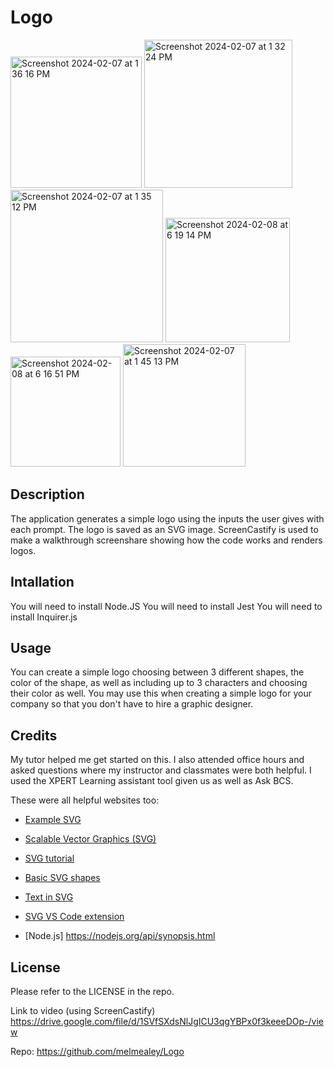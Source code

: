 # Logo

<img width="210" alt="Screenshot 2024-02-07 at 1 36 16 PM" src="https://github.com/melmealey/Logo/assets/147653410/ff39873c-725b-42a3-a215-63e09029f495">

<img width="237" alt="Screenshot 2024-02-07 at 1 32 24 PM" src="https://github.com/melmealey/Logo/assets/147653410/cc407801-f1ad-4b26-8b6c-388e196d93bc">

<img width="244" alt="Screenshot 2024-02-07 at 1 35 12 PM" src="https://github.com/melmealey/Logo/assets/147653410/b7684aff-2fcd-42a2-aaf0-6eef8b635c1b">

<img width="199" alt="Screenshot 2024-02-08 at 6 19 14 PM" src="https://github.com/melmealey/Logo/assets/147653410/a1430996-5a94-4e15-b827-1062b229950a">

<img width="176" alt="Screenshot 2024-02-08 at 6 16 51 PM" src="https://github.com/melmealey/Logo/assets/147653410/a13966ea-bfcd-442a-95d6-1f2b5ffdafec">

<img width="196" alt="Screenshot 2024-02-07 at 1 45 13 PM" src="https://github.com/melmealey/Logo/assets/147653410/63317bad-7ebb-4819-a98a-08c35e0ed8fc">

## Description

The application generates a simple logo using the inputs the user gives with each prompt. The logo is saved as an SVG image.
ScreenCastify is used to make a walkthrough screenshare showing how the code works and renders logos.

## Intallation
You will need to install Node.JS
You will need to install Jest
You will need to install Inquirer.js


## Usage
You can create a simple logo choosing between 3 different shapes, the color of the shape, as well as including up to 3 characters and choosing their color as well. You may use this when creating a simple logo for your company so that you don't have to hire a graphic designer.

## Credits
My tutor helped me get started on this. 
I also attended office hours and asked questions where my instructor and classmates were both helpful. 
I used the XPERT Learning assistant tool given us as well as Ask BCS. 

These were all helpful websites too:

* [Example SVG](https://static.fullstack-bootcamp.com/fullstack-ground/module-10/circle.svg)

* [Scalable Vector Graphics (SVG)](https://en.wikipedia.org/wiki/Scalable_Vector_Graphics)

* [SVG tutorial](https://developer.mozilla.org/en-US/docs/Web/SVG/Tutorial)

* [Basic SVG shapes](https://developer.mozilla.org/en-US/docs/Web/SVG/Tutorial/Basic_Shapes)

* [Text in SVG](https://developer.mozilla.org/en-US/docs/Web/SVG/Tutorial/Texts)

* [SVG VS Code extension](https://marketplace.visualstudio.com/items?itemName=jock.svg)

* [Node.js] https://nodejs.org/api/synopsis.html


## License
Please refer to the LICENSE in the repo.


Link to video (using ScreenCastify) 
https://drive.google.com/file/d/1SVfSXdsNlJgICU3qgYBPx0f3keeeDOp-/view

Repo:
https://github.com/melmealey/Logo